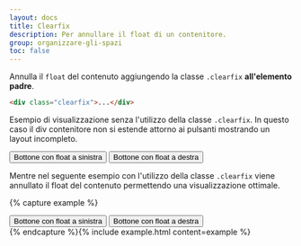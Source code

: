 ```yaml
---
layout: docs
title: Clearfix
description: Per annullare il float di un contenitore.
group: organizzare-gli-spazi
toc: false
---
```


Annulla il `float` del contenuto aggiungendo la classe `.clearfix` **all'elemento padre**.

```html
<div class="clearfix">...</div>
```

Esempio di visualizzazione senza l'utilizzo della classe `.clearfix`. In questo caso il div contenitore non si estende attorno ai pulsanti mostrando un layout incompleto.

<div class="bd-example">
  <div class="bg-primary p-2">
    <button type="button" class="btn btn-secondary float-start">Bottone con float a sinistra</button>
    <button type="button" class="btn btn-secondary float-end">Bottone con float a destra</button>
  </div>
</div>

Mentre nel seguente esempio con l'utilizzo della classe `.clearfix` viene annullato il float del contenuto permettendo una visualizzazione ottimale.

{% capture example %}

<div class="bg-primary p-2 clearfix">
  <button type="button" class="btn btn-secondary float-start">Bottone con float a sinistra</button>
  <button type="button" class="btn btn-secondary float-end">Bottone con float a destra</button>
</div>
{% endcapture %}{% include example.html content=example %}
